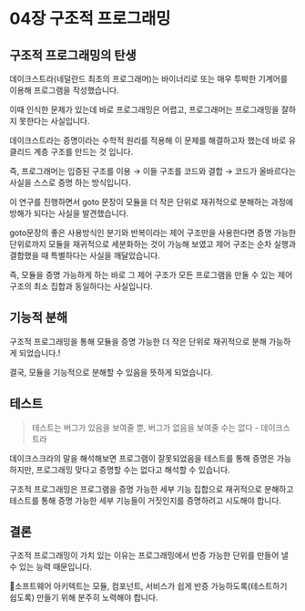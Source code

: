 # 04장 구조적 프로그래밍

## 구조적 프로그래밍의 탄생

데이크스트라(네덜란드 최초의 프로그래머)는 바이너리로 또는 매우 투박한 기계어를 이용해 프로그램을 작성했습니다.

이때 인식한 문제가 있는데 바로 프로그래밍은 어렵고, 프로그래머는 프로그래밍을 잘하지 못한다는 사실입니다.

데이크스트라는 증명이라는 수학적 원리를 적용해 이 문제를 해결하고자 했는데 바로 유클리드 계층 구조를 만드는 것 입니다.

즉, 프로그래머는 입증된 구조를 이용 → 이들 구조를 코드와 결합 → 코드가 올바르다는 사실을 스스로 증명 하는 방식입니다.

이 연구를 진행하면서 goto 문장이 모듈을 더 작은 단위로 재귀적으로 분해하는 과정에 방해가 되다는 사실을 발견했습니다.

goto문장의 좋은 사용방식인 분기와 반복이라는 제어 구조만을 사용한다면 증명 가능한 단위로까지 모듈을 재귀적으로 세분화하는 것이 가능해 보였고 제어 구조는 순차 실행과 결합했을 때 특별하다는 사실을 깨달았습니다.

즉, 모듈을 증명 가능하게 하는 바로 그 제어 구조가 모든 프로그램을 만둘 수 있는 제어 구조의 최소 집합과 동일하다는 사실입니다.

## 기능적 분해

구조적 프로그래밍을 통해 모듈을 증명 가능한 더 작은 단위로 재귀적으로 분해 가능하게 되었습니다.!

결국, 모듈을 기능적으로 분해할 수 있음을 뜻하게 되었습니다.

## 테스트

> 테스트는 버그가 있음을 보여줄 뿐, 버그가 없음을 보여줄 수는 없다 - 데이크스트라

데이크스크라의 말을 해석해보면 프로그램이 잘못되었음을 테스트를 통해 증명은 가능하지만, 프로그래밍 맞다고 증명할 수는 없다고 해석할 수 있습니다.

구조적 프로그래밍은 프로그램을 증명 가능한 세부 기능 집합으로 재귀적으로 분해하고 테스트를 통해 증명 가능한 세부 기능들이 거짓인지를 증명하려고 시도해야 합니다.

## 결론

구조적 프로그래밍이 가치 있는 이유는 프로그래밍에서 반증 가능한 단위를 만들어 낼 수 있는 능력 때문입니다.

👏소프트웨어 아키텍트는 모듈, 컴포넌트, 서비스가 쉽게 반증 가능하도록(테스트하기 쉽도록) 만들기 위해 분주히 노력해야 합니다.
